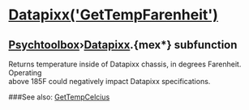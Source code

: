 # [Datapixx('GetTempFarenheit')](Datapixx-GetTempFarenheit) 
## [Psychtoolbox](Pyschtoolbox)&#8250;[Datapixx](Datapixx).{mex*} subfunction


Returns temperature inside of Datapixx chassis, in degrees Farenheit. Operating  
above 185F could negatively impact Datapixx specifications.  
  


###See also:
[GetTempCelcius](Datapixx-GetTempCelcius)
